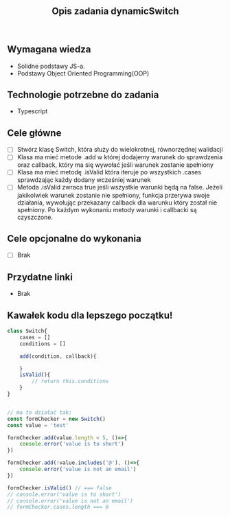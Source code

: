 <h2 align="center">Opis zadania dynamicSwitch </h2>

<br>

## Wymagana wiedza
- Solidne podstawy JS-a.
- Podstawy Object Oriented Programming(OOP)
 
## Technologie potrzebne do zadania

- Typescript 

## Cele główne

* [ ] Stwórz klasę Switch, która służy do wielokrotnej, równorzędnej walidacji 
* [ ] Klasa ma mieć metode .add w której dodajemy warunek do sprawdzenia oraz callback, który ma się wywołać jeśli warunek zostanie spełniony
* [ ] Klasa ma mieć metodę .isValid która iteruje po wszystkich .cases sprawdzając każdy dodany wcześniej warunek
* [ ] Metoda .isValid zwraca true jeśli wszystkie warunki będą na false. Jeżeli jakikolwiek warunek zostanie nie spełniony, funkcja przerywa swoje działania, wywołując przekazany callback dla warunku który został nie spełniony. Po każdym wykonaniu metody warunki i callbacki są czyszczone. 

## Cele opcjonalne do wykonania

* [ ] Brak

## Przydatne linki

- Brak

## Kawałek kodu dla lepszego początku!

```javascript
class Switch{
    cases = []
    conditions = []

    add(condition, callback){

    }
    isValid(){
        // return this.conditions
    }
}


// ma to działać tak:
const formChecker = new Switch()
const value = 'test'

formChecker.add(value.length < 5, ()=>{
    console.error('value is to short')
})

formChecker.add(!value.includes('@'), ()=>{
    console.error('value is not an email')
})

formChecker.isValid() // === false
// console.error('value is to short')
// console.error('value is not an email')
// formChecker.cases.length === 0
```
